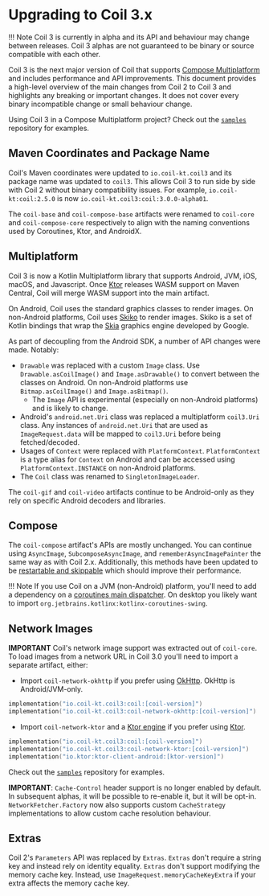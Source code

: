 # Upgrading to Coil 3.x

!!! Note
    Coil 3 is currently in alpha and its API and behaviour may change between releases. Coil 3 alphas are not guaranteed to be binary or source compatible with each other.

Coil 3 is the next major version of Coil that supports [Compose Multiplatform](https://www.jetbrains.com/lp/compose-multiplatform/) and includes performance and API improvements. This document provides a high-level overview of the main changes from Coil 2 to Coil 3 and highlights any breaking or important changes. It does not cover every binary incompatible change or small behaviour change.

Using Coil 3 in a Compose Multiplatform project? Check out the [`samples`](https://github.com/coil-kt/coil/tree/3.x/samples/compose) repository for examples.

## Maven Coordinates and Package Name

Coil's Maven coordinates were updated to `io.coil-kt.coil3` and its package name was updated to `coil3`. This allows Coil 3 to run side by side with Coil 2 without binary compatibility issues. For example, `io.coil-kt:coil:2.5.0` is now `io.coil-kt.coil3:coil:3.0.0-alpha01`.

The `coil-base` and `coil-compose-base` artifacts were renamed to `coil-core` and `coil-compose-core` respectively to align with the naming conventions used by Coroutines, Ktor, and AndroidX.

## Multiplatform

Coil 3 is now a Kotlin Multiplatform library that supports Android, JVM, iOS, macOS, and Javascript. Once [Ktor](https://ktor.io/) releases WASM support on Maven Central, Coil will merge WASM support into the main artifact.

On Android, Coil uses the standard graphics classes to render images. On non-Android platforms, Coil uses [Skiko](https://github.com/JetBrains/skiko) to render images. Skiko is a set of Kotlin bindings that wrap the [Skia](https://github.com/google/skia) graphics engine developed by Google.

As part of decoupling from the Android SDK, a number of API changes were made. Notably:

- `Drawable` was replaced with a custom `Image` class. Use `Drawable.asCoilImage()` and `Image.asDrawable()` to convert between the classes on Android. On non-Android platforms use `Bitmap.asCoilImage()` and `Image.asBitmap()`.
    - The `Image` API is experimental (especially on non-Android platforms) and is likely to change.
- Android's `android.net.Uri` class was replaced a multiplatform `coil3.Uri` class. Any instances of `android.net.Uri` that are used as `ImageRequest.data` will be mapped to `coil3.Uri` before being fetched/decoded.
- Usages of `Context` were replaced with `PlatformContext`. `PlatformContext` is a type alias for `Context` on Android and can be accessed using `PlatformContext.INSTANCE` on non-Android platforms.
- The `Coil` class was renamed to `SingletonImageLoader`.

The `coil-gif` and `coil-video` artifacts continue to be Android-only as they rely on specific Android decoders and libraries.

## Compose

The `coil-compose` artifact's APIs are mostly unchanged. You can continue using `AsyncImage`, `SubcomposeAsyncImage`, and `rememberAsyncImagePainter` the same way as with Coil 2.x. Additionally, this methods have been updated to be [restartable and skippable](https://developer.android.com/jetpack/compose/performance/stability) which should improve their performance.

!!! Note
    If you use Coil on a JVM (non-Android) platform, you'll need to add a dependency on a [coroutines main dispatcher](https://kotlinlang.org/api/kotlinx.coroutines/kotlinx-coroutines-core/kotlinx.coroutines/-dispatchers/-main.html). On desktop you likely want to import `org.jetbrains.kotlinx:kotlinx-coroutines-swing`.

## Network Images

**IMPORTANT** Coil's network image support was extracted out of `coil-core`. To load images from a network URL in Coil 3.0 you'll need to import a separate artifact, either:

- Import `coil-network-okhttp` if you prefer using [OkHttp](https://square.github.io/okhttp/). OkHttp is Android/JVM-only.

```kotlin
implementation("io.coil-kt.coil3:coil:[coil-version]")
implementation("io.coil-kt.coil3:coil-network-okhttp:[coil-version]")
```

- Import `coil-network-ktor` and a [Ktor engine](https://ktor.io/docs/http-client-engines.html) if you prefer using [Ktor](https://ktor.io/).

```kotlin
implementation("io.coil-kt.coil3:coil:[coil-version]")
implementation("io.coil-kt.coil3:coil-network-ktor:[coil-version]")
implementation("io.ktor:ktor-client-android:[ktor-version]")
```

Check out the [`samples`](https://github.com/coil-kt/coil/tree/3.x/samples/compose) repository for examples.

**IMPORTANT**: `Cache-Control` header support is no longer enabled by default. In subsequent alphas, it will be possible to re-enable it, but it will be opt-in. `NetworkFetcher.Factory` now also supports custom `CacheStrategy` implementations to allow custom cache resolution behaviour.

## Extras

Coil 2's `Parameters` API was replaced by `Extras`. `Extras` don't require a string key and instead rely on identity equality. `Extras` don't support modifying the memory cache key. Instead, use `ImageRequest.memoryCacheKeyExtra` if your extra affects the memory cache key.
